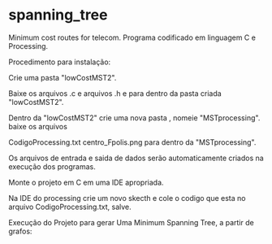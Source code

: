 
# spanning_tree
Minimum cost routes for telecom.
Programa codificado em linguagem C e Processing.

Procedimento para instalação:

Crie uma pasta "lowCostMST2".

Baixe os arquivos .c e arquivos .h e para dentro da pasta criada "lowCostMST2".

Dentro da "lowCostMST2" crie uma nova pasta , nomeie  "MSTprocessing".
baixe os arquivos 

CodigoProcessing.txt 
centro_Fpolis.png      para dentro da "MSTprocessing".


Os arquivos de entrada e saida de dados serão automaticamente criados na execução dos programas.

Monte o projeto em C em uma IDE apropriada.

Na IDE do processing crie um novo skecth e cole o codigo que esta no arquivo  CodigoProcessing.txt, salve.

Execução do Projeto para gerar Uma Minimum Spanning Tree, a partir de grafos:

